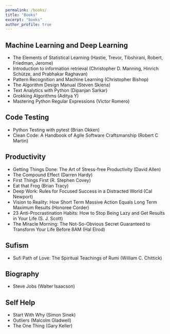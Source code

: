 ```yaml
---
permalink: /books/
title: "Books"
excerpt: "books"
author_profile: true
---
```


## Machine Learning and Deep Learning
* The Elements of Statistical Learning (Hastie, Trevor, Tibshirani, Robert, Friedman, Jerome) 
* Introduction to information retrieval (Christopher D. Manning, Hinrich Schütze, and Prabhakar Raghavan)
* Pattern Recognition and Machine Learning (Christopher Bishop)
* The Algorithm Design Manual (Steven Skiena)
* Text Analytics with Python (Dipanjan Sarkar) 
* Grokking Algorithms (Aditya Y) 
* Mastering Python Regular Expressions (Victor Romero)

## Code Testing
* Python Testing with pytest (Brian Okken) 
* Clean Code: A Handbook of Agile Software Craftsmanship (Robert C Martin) 

## Productivity
* Getting Things Done: The Art of Stress-free Productivity (David Allen) 
* The Compound Effect (Darren Hardy)
* First Things First (R. Stephen Covey)
* Eat that Frog (Brian Tracy)
* Deep Work: Rules for Focused Success in a Distracted World (Cal Newport)
* Vision to Reality: How Short Term Massive Action Equals Long Term Maximum Results (Honoree Corder)
* 23 Anti-Procrastination Habits: How to Stop Being Lazy and Get Results in Your Life (S. J. Scott)
* The Miracle Morning: The Not-So-Obvious Secret Guaranteed to Transform Your Life Before 8AM (Hal Elrod) 

## Sufism
* Sufi Path of Love: The Spiritual Teachings of Rumi (William C. Chittick) 

## Biography
* Steve Jobs (Walter Isaacson) 

## Self Help
* Start With Why (Simon Sinek)
* Outliers (Malcolm Gladwell)
* The One Thing (Gary Keller)
